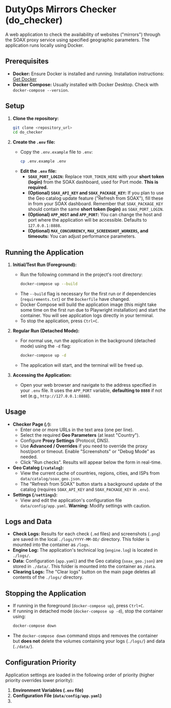 # DutyOps Mirrors Checker (do_checker)

A web application to check the availability of websites ("mirrors") through the SOAX proxy service using specified geographic parameters. The application runs locally using Docker.

## Prerequisites

* **Docker:** Ensure Docker is installed and running. Installation instructions: [Get Docker](https://docs.docker.com/get-docker/)
* **Docker Compose:** Usually installed with Docker Desktop. Check with `docker-compose --version`.

## Setup

1.  **Clone the repository:**
    ```bash
    git clone <repository_url>
    cd do_checker
    ```

2.  **Create the `.env` file:**
    * Copy the `.env.example` file to `.env`:
        ```bash
        cp .env.example .env
        ```
    * **Edit the `.env` file:**
        * **`SOAX_PORT_LOGIN`:** Replace `YOUR_TOKEN_HERE` with your **short token (login)** from the SOAX dashboard, used for Port mode. **This is required.**
        * **(Optional) `SOAX_API_KEY` and `SOAX_PACKAGE_KEY`:** If you plan to use the Geo catalog update feature ("Refresh from SOAX"), fill these in from your SOAX dashboard. Remember that `SOAX_PACKAGE_KEY` should contain the same **short token (login)** as `SOAX_PORT_LOGIN`.
        * **(Optional) `APP_HOST` and `APP_PORT`:** You can change the host and port where the application will be accessible. Defaults to `127.0.0.1:8888`.
        * **(Optional) `MAX_CONCURRENCY`, `MAX_SCREENSHOT_WORKERS`, and timeouts:** You can adjust performance parameters.

## Running the Application

1.  **Initial/Test Run (Foreground):**
    * Run the following command in the project's root directory:
        ```bash
        docker-compose up --build
        ```
    * The `--build` flag is necessary for the first run or if dependencies (`requirements.txt`) or the `Dockerfile` have changed.
    * Docker Compose will build the application image (this might take some time on the first run due to Playwright installation) and start the container. You will see application logs directly in your terminal.
    * To stop the application, press `Ctrl+C`.

2.  **Regular Run (Detached Mode):**
    * For normal use, run the application in the background (detached mode) using the `-d` flag:
        ```bash
        docker-compose up -d
        ```
    * The application will start, and the terminal will be freed up.

3.  **Accessing the Application:**
    * Open your web browser and navigate to the address specified in your `.env` file. It uses the `APP_PORT` variable, **defaulting to `8888`** if not set (e.g., `http://127.0.0.1:8888`).

## Usage

* **Checker Page (`/`):**
    * Enter one or more URLs in the text area (one per line).
    * Select the required **Geo Parameters** (at least "Country").
    * Configure **Proxy Settings** (Protocol, DNS).
    * Use **Advanced / Overrides** if you need to override the proxy host/port or timeout. Enable "Screenshots" or "Debug Mode" as needed.
    * Click "Run checks". Results will appear below the form in real-time.
* **Geo Catalog (`/catalog`):**
    * View the current cache of countries, regions, cities, and ISPs from `data/catalog/soax_geo.json`.
    * The "Refresh from SOAX" button starts a background update of the catalog (requires `SOAX_API_KEY` and `SOAX_PACKAGE_KEY` in `.env`).
* **Settings (`/settings`):**
    * View and edit the application's configuration file `data/config/app.yaml`. **Warning:** Modify settings with caution.

## Logs and Data

* **Check Logs:** Results for each check (`.md` files) and screenshots (`.png`) are saved in the local `./logs/YYYY-MM-DD/` directory. This folder is mounted into the container as `/logs`.
* **Engine Log:** The application's technical log (`engine.log`) is located in `./logs/`.
* **Data:** Configuration (`app.yaml`) and the Geo catalog (`soax_geo.json`) are stored in `./data/`. This folder is mounted into the container as `/data`.
* **Clearing Logs:** The "Clear logs" button on the main page deletes all contents of the `./logs/` directory.

## Stopping the Application

* If running in the foreground (`docker-compose up`), press `Ctrl+C`.
* If running in detached mode (`docker-compose up -d`), stop the container using:
    ```bash
    docker-compose down
    ```
* The `docker-compose down` command stops and removes the container but **does not** delete the volumes containing your logs (`./logs/`) and data (`./data/`).

## Configuration Priority

Application settings are loaded in the following order of priority (higher priority overrides lower priority):

1.  **Environment Variables (`.env` file)**
2.  **Configuration File (`data/config/app.yaml`)**
3. 